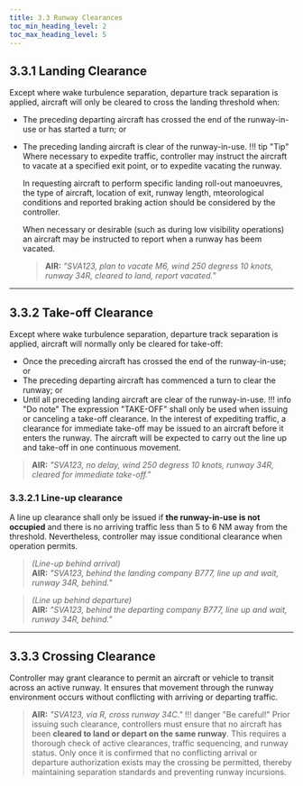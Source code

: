 ```yaml
---
title: 3.3 Runway Clearances
toc_min_heading_level: 2
toc_max_heading_level: 5
---
```

## 3.3.1 Landing Clearance
Except where wake turbulence separation, departure track separation is applied, aircraft will only be cleared to cross the landing threshold when:

- The preceding departing aircraft has crossed the end of the runway-in-use or has started a turn; or
- The preceding landing aircraft is clear of the runway-in-use.
!!! tip "Tip"
    Where necessary to expedite traffic, controller may instruct the aircraft to vacate at a specified exit point, or to expedite vacating the runway.

    In requesting aircraft to perform specific landing roll-out manoeuvres, the type of aircraft, location of exit, runway length, mteorological conditions and reported braking action should be considered by the controller.

    When necessary or desirable (such as during low visibility operations) an aircraft may be instructed to report when a runway has beem vacated.
    
    > **AIR:** *"SVA123, plan to vacate M6, wind 250 degress 10 knots, runway 34R, cleared to land, report vacated."*

---

## 3.3.2 Take-off Clearance
Except where wake turbulence separation, departure track separation is applied, aircraft will normally only be cleared for take-off:

- Once the preceding aircraft has crossed the end of the runway-in-use; or
- The preceding departing aircraft has commenced a turn to clear the runway; or
- Until all preceding landing aircraft are clear of the runway-in-use.
!!! info "Do note"
    The expression "TAKE-OFF" shall only be used when issuing or canceling a take-off clearance.
In the interest of expediting traffic, a clearance for immediate take-off may be issued to an aircraft before it enters the runway. The aircraft will be expected to carry out the line up and take-off in one continuous movement.

> **AIR:** *"SVA123, no delay, wind 250 degress 10 knots, runway 34R, cleared for immediate take-off."*

### 3.3.2.1 Line-up clearance
A line up clearance shall only be issued if **the runway-in-use is not occupied** and there is no arriving traffic less than 5 to 6 NM away from the threshold. Nevertheless, controller may issue conditional clearance when operation permits.

> *(Line-up behind arrival)* <br> **AIR:** *"SVA123, behind the landing company B777, line up and wait, runway 34R, behind."*

> *(Line up behind departure)* <br> **AIR:** *"SVA123, behind the departing company B777, line up and wait, runway 34R, behind."*

---

## 3.3.3 Crossing Clearance
Controller may grant clearance to permit an aircraft or vehicle to transit across an active runway. It ensures that movement through the runway environment occurs without conflicting with arriving or departing traffic.
> **AIR:** *"SVA123, via R, cross runway 34C."*
!!! danger "Be careful!"
    Prior issuing such clearance, controllers must ensure that no aircraft has been **cleared to land or depart on the same runway**. This requires a thorough check of active clearances, traffic sequencing, and runway status. Only once it is confirmed that no conflicting arrival or departure authorization exists may the crossing be permitted, thereby maintaining separation standards and preventing runway incursions.